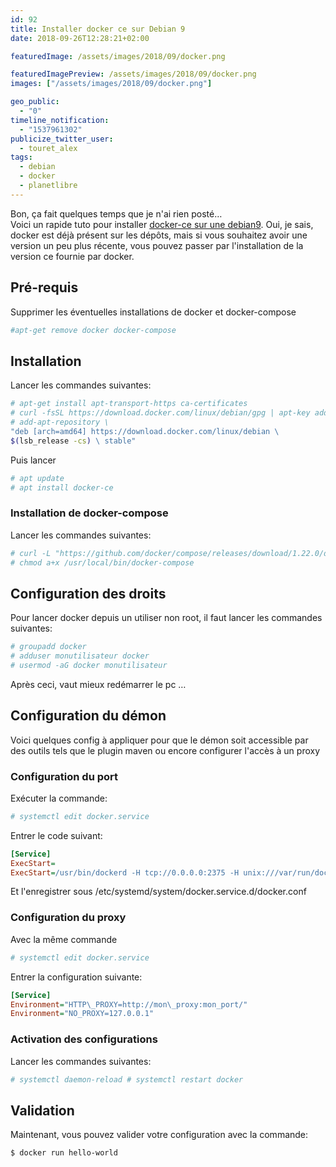 ```yaml
---
id: 92
title: Installer docker ce sur Debian 9
date: 2018-09-26T12:28:21+02:00

featuredImage: /assets/images/2018/09/docker.png

featuredImagePreview: /assets/images/2018/09/docker.png
images: ["/assets/images/2018/09/docker.png"]

geo_public:
  - "0"
timeline_notification:
  - "1537961302"
publicize_twitter_user:
  - touret_alex
tags:
  - debian
  - docker
  - planetlibre
---
```

Bon, ça fait quelques temps que je n'ai rien posté&#8230;  
Voici un rapide tuto pour installer [docker-ce sur une debian9](https://docs.docker.com/install/linux/docker-ce/debian/). Oui, je sais, docker est déjà présent sur les dépôts, mais si vous souhaitez avoir une version un peu plus récente, vous pouvez passer par l'installation de la version ce fournie par docker.

## Pré-requis

Supprimer les éventuelles installations de docker et docker-compose


```bash
#apt-get remove docker docker-compose  
```

## Installation

Lancer les commandes suivantes:

```bash
# apt-get install apt-transport-https ca-certificates  
# curl -fsSL https://download.docker.com/linux/debian/gpg | apt-key add &#8211;  
# add-apt-repository \  
"deb [arch=amd64] https://download.docker.com/linux/debian \  
$(lsb_release -cs) \ stable"  
```

Puis lancer

```bash
# apt update
# apt install docker-ce
```

### Installation de docker-compose

Lancer les commandes suivantes:

```bash
# curl -L "https://github.com/docker/compose/releases/download/1.22.0/docker-compose-$(uname -s)-$(uname -m)" -o /usr/local/bin/docker-compose
# chmod a+x /usr/local/bin/docker-compose  
```

## Configuration des droits

Pour lancer docker depuis un utiliser non root, il faut lancer les commandes suivantes:

```bash
# groupadd docker
# adduser monutilisateur docker
# usermod -aG docker monutilisateur
```

Après ceci, vaut mieux redémarrer le pc &#8230;

## Configuration du démon

Voici quelques config à appliquer pour que le démon soit accessible par des outils tels que le plugin maven ou encore configurer l'accès à un proxy

### Configuration du port

Exécuter la commande:

```bash
# systemctl edit docker.service
```

Entrer le code suivant:

```ini
[Service]
ExecStart=
ExecStart=/usr/bin/dockerd -H tcp://0.0.0.0:2375 -H unix:///var/run/docker.sock
```
Et l'enregistrer sous /etc/systemd/system/docker.service.d/docker.conf

### Configuration du proxy

Avec la même commande

```bash
# systemctl edit docker.service
```

Entrer la configuration suivante:

```ini
[Service]
Environment="HTTP\_PROXY=http://mon\_proxy:mon_port/"
Environment="NO_PROXY=127.0.0.1"
```

### Activation des configurations

Lancer les commandes suivantes:

```bash
# systemctl daemon-reload # systemctl restart docker
```

## Validation

Maintenant, vous pouvez valider votre configuration avec la commande:

```bash
$ docker run hello-world
```